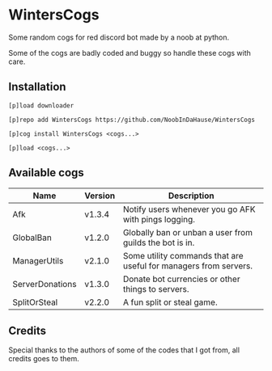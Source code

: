 # WintersCogs

Some random cogs for red discord bot made by a noob at python.

Some of the cogs are badly coded and buggy so handle these cogs with care.

## Installation

```
[p]load downloader

[p]repo add WintersCogs https://github.com/NoobInDaHause/WintersCogs

[p]cog install WintersCogs <cogs...>

[p]load <cogs...>
```

## Available cogs

| Name            |  Version  | Description                                                      |
| --------------- | --------- | ---------------------------------------------------------------- |
| Afk             |  v1.3.4   | Notify users whenever you go AFK with pings logging.             |
| GlobalBan       |  v1.2.0   | Globally ban or unban a user from guilds the bot is in.          |
| ManagerUtils    |  v2.1.0   | Some utility commands that are useful for managers from servers. |
| ServerDonations |  v1.3.0  | Donate bot currencies or other things to servers.                |
| SplitOrSteal    |  v2.2.0  | A fun split or steal game.                                       |

## Credits

Special thanks to the authors of some of the codes that I got from, all credits goes to them.